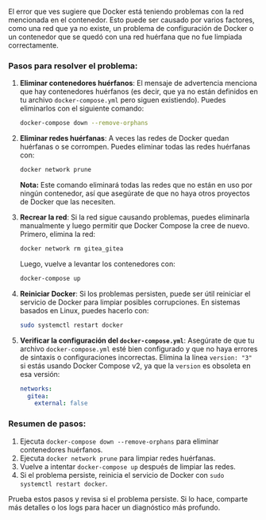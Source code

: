 El error que ves sugiere que Docker está teniendo problemas con la red mencionada en el contenedor. Esto puede ser causado por varios factores, como una red que ya no existe, un problema de configuración de Docker o un contenedor que se quedó con una red huérfana que no fue limpiada correctamente.

### Pasos para resolver el problema:

1. **Eliminar contenedores huérfanos**:
   El mensaje de advertencia menciona que hay contenedores huérfanos (es decir, que ya no están definidos en tu archivo `docker-compose.yml` pero siguen existiendo). Puedes eliminarlos con el siguiente comando:
   ```bash
   docker-compose down --remove-orphans
   ```

2. **Eliminar redes huérfanas**:
   A veces las redes de Docker quedan huérfanas o se corrompen. Puedes eliminar todas las redes huérfanas con:
   ```bash
   docker network prune
   ```
   **Nota:** Este comando eliminará todas las redes que no están en uso por ningún contenedor, así que asegúrate de que no haya otros proyectos de Docker que las necesiten.

3. **Recrear la red**:
   Si la red sigue causando problemas, puedes eliminarla manualmente y luego permitir que Docker Compose la cree de nuevo. Primero, elimina la red:
   ```bash
   docker network rm gitea_gitea
   ```
   Luego, vuelve a levantar los contenedores con:
   ```bash
   docker-compose up
   ```

4. **Reiniciar Docker**:
   Si los problemas persisten, puede ser útil reiniciar el servicio de Docker para limpiar posibles corrupciones. En sistemas basados en Linux, puedes hacerlo con:
   ```bash
   sudo systemctl restart docker
   ```

5. **Verificar la configuración del `docker-compose.yml`**:
   Asegúrate de que tu archivo `docker-compose.yml` esté bien configurado y que no haya errores de sintaxis o configuraciones incorrectas. Elimina la línea `version: "3"` si estás usando Docker Compose v2, ya que la `version` es obsoleta en esa versión:
   ```yaml
   networks:
     gitea:
       external: false
   ```

### Resumen de pasos:
1. Ejecuta `docker-compose down --remove-orphans` para eliminar contenedores huérfanos.
2. Ejecuta `docker network prune` para limpiar redes huérfanas.
3. Vuelve a intentar `docker-compose up` después de limpiar las redes.
4. Si el problema persiste, reinicia el servicio de Docker con `sudo systemctl restart docker`.

Prueba estos pasos y revisa si el problema persiste. Si lo hace, comparte más detalles o los logs para hacer un diagnóstico más profundo.